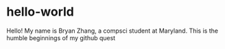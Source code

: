 # hello-world
Hello! My name is Bryan Zhang, a compsci student at Maryland.
This is the humble beginnings of my github quest
